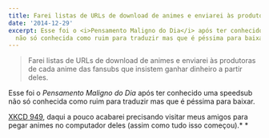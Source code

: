 ```yaml
---
title: Farei listas de URLs de download de animes e enviarei às produtoras...
date: '2014-12-29'
excerpt: Esse foi o <i>Pensamento Maligno do Dia</i> após ter conhecido uma speedsub
  não só conhecida como ruim para traduzir mas que é péssima para baixar.
---
```




> Farei listas de URLs de download de animes e enviarei às produtoras de
> cada anime das fansubs que insistem ganhar dinheiro a partir deles.

Esse foi o *Pensamento Maligno do Dia* após ter conhecido uma speedsub
não só conhecida como ruim para traduzir mas que é péssima para baixar.

[XKCD 949](https://xkcd.com/949/), daqui a pouco acabarei precisando
visitar meus amigos para pegar animes no computador deles (assim como
tudo isso começou).*
*

